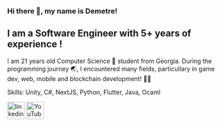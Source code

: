 ### Hi there 👋, my name is Demetre!
## I am a **Software Engineer with 5+ years of experience** !

I am 21 years old  Computer Science 🥼 student from Georgia. During the programming journey 🌏, I encountered many fields, particullary in game dev, web, mobile and blockchain development! 👨‍💻

Skills: Unity, C#, NextJS, Python, Flutter, Java, Ocaml


[<img src='https://upload.wikimedia.org/wikipedia/commons/c/ca/LinkedIn_logo_initials.png' alt='linkedin' height='40'>](https://www.linkedin.com/in/https://www.linkedin.com/in/demetre-shonia-958663228//)  [<img src='https://encrypted-tbn0.gstatic.com/images?q=tbn:ANd9GcT_4N37TIgWC_QLpspNwGddZH8DhzljeYMFnA&s' alt='YouTube' height='40'>](https://www.youtube.com/channel/https://www.youtube.com/c/shonia)  

